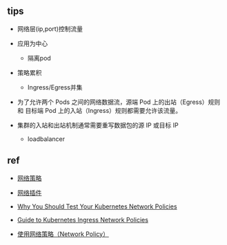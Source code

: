 
## tips
+ 网络层(ip,port)控制流量

+ 应用为中心
    + 隔离pod
+ 策略累积
    + Ingress/Egress并集
+ 为了允许两个 Pods 之间的网络数据流，源端 Pod 上的出站（Egress）规则和 目标端 Pod 上的入站（Ingress）规则都需要允许该流量。 

+ 集群的入站和出站机制通常需要重写数据包的源 IP 或目标 IP
    + loadbalancer


## ref
+ [网络策略](https://kubernetes.io/zh/docs/concepts/services-networking/network-policies/)
+ [网络插件](https://kubernetes.io/zh/docs/concepts/extend-kubernetes/compute-storage-net/network-plugins/)
+ [Why You Should Test Your Kubernetes Network Policies](https://www.inovex.de/blog/test-kubernetes-network-policies/)

+ [Guide to Kubernetes Ingress Network Policies](https://www.openshift.com/blog/guide-to-kubernetes-ingress-network-policies)
<!-- alicloud -->
+ [使用网络策略（Network Policy）](https://www.alibabacloud.com/help/zh/doc-detail/97621.htm)